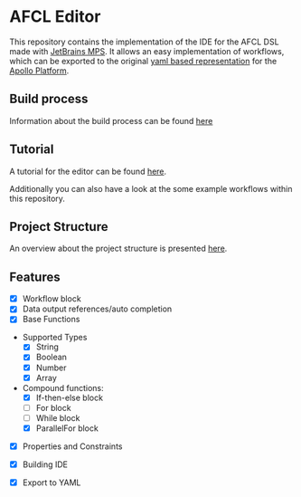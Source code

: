 # AFCL Editor

This repository contains the implementation of the IDE for the AFCL DSL made with [JetBrains MPS](https://www.jetbrains.com/mps/). It allows an easy implementation of workflows, which can be exported to the original [yaml based representation](https://apollowf.github.io/learn.html) for the [Apollo Platform](https://github.com/Apollo-Workflows).


## Build process

Information about the build process can be found [here](docs/build.md)

## Tutorial

A tutorial for the editor can be found [here](docs/tutorial.md).

Additionally you can also have a look at the some example workflows within this repository.

## Project Structure

An overview about the project structure is presented [here](docs/project_structure.md).

## Features

- [x] Workflow block
- [x] Data output references/auto completion
- [x] Base Functions
- Supported Types
    - [x] String
    - [x] Boolean
    - [x] Number 
    - [x] Array
- Compound functions:
    - [x] If-then-else block
    - [ ] For block
    - [ ] While block
    - [x] ParallelFor block
- [x] Properties and Constraints
- [x] Building IDE
- [x] Export to YAML

